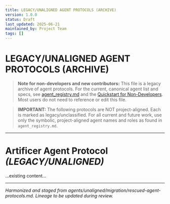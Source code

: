 ```yaml
---
title: LEGACY/UNALIGNED AGENT PROTOCOLS (ARCHIVE)
version: 1.0.0
status: Draft
last_updated: 2025-06-21
maintained_by: Project Team
tags: []
---
```


<!--
!!! ATTENTION: MIGRATION IN PROGRESS !!!
This file is a LEGACY ARCHIVE of agent protocols.
All agent roles listed herein are being migrated to individual canonical specification files located in `agents/canonical_specs/`.
The `agent_registry.md` is being updated accordingly.

**DO NOT USE THIS FILE FOR NEW DEVELOPMENT OR AS A PRIMARY REFERENCE FOR AGENT SPECIFICATIONS.**
Refer to `docs/agents/unaligned_agents_migration_todo.md` for migration status.

Once all agents have been fully migrated and their entries in `agent_registry.md` point to their new canonical files, this legacy archive file (`rescued_agent_protocols.md`) will be considered fully deprecated and may be removed from active project documentation if desired, though it can be kept as a historical artifact.
-->

<!-- Original content follows -->
<!--
!!! LEGACY/UNALIGNED AGENT PROTOCOLS !!!
This file contains agent protocols with names and roles NOT ALIGNED with the ThinkAlike project's symbolic and canonical naming conventions.

> **Harmonization Notice (2025-06-11):**
> All canonical agent protocols and symbolic names are maintained in `agent_registry.md` and related canonical specs. The protocols below are preserved ONLY as a legacy/archive reference. Do NOT use these agent names, roles, or domains in any new documentation, code, or onboarding. For all project work, refer to the canonical registry and specs.
-->

# LEGACY/UNALIGNED AGENT PROTOCOLS (ARCHIVE)

> **Note for non-developers and new contributors:**
> This file is a legacy archive of agent protocols. For the current, canonical agent list and specs, see [agent_registry.md](../../canonical_specs/agent_registry.md) and the [Quickstart for Non-Developers](../../../../QUICKSTART_FOR_NONDEVELOPERS.md). Most users do not need to reference or edit this file.

> **IMPORTANT:** The following protocols are NOT project-aligned. Each is marked as legacy/unclassified. For all current and future work, use only the symbolic, project-aligned agent names and roles as found in `agent_registry.md`.

---

# Artificer Agent Protocol *(LEGACY/UNALIGNED)*

...existing content...

---

*Harmonized and staged from agents/unaligned/migration/rescued-agent-protocols.md. Lineage to be updated during review.*
